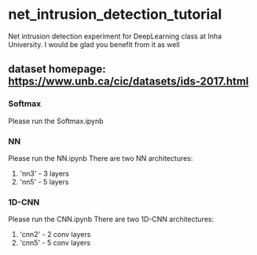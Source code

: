 # net_intrusion_detection_tutorial
Net intrusion detection experiment for DeepLearning class at Inha University. I would be glad you benefit from it as well 

## dataset homepage: https://www.unb.ca/cic/datasets/ids-2017.html


### Softmax
Please run the Softmax.ipynb 

### NN
Please run the NN.ipynb 
There are two NN architectures:
1. 'nn3' - 3 layers
2. 'nn5' - 5 layers

### 1D-CNN
Please run the CNN.ipynb 
There are two 1D-CNN architectures:
1. 'cnn2' - 2 conv layers
2. 'cnn5' - 5 conv layers


